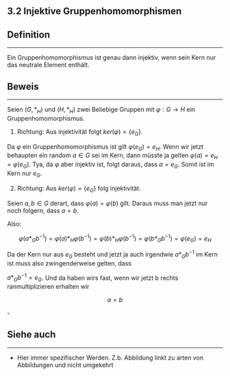 ## 3.2 Injektive Gruppenhomomorphismen

## Definition

***

Ein Gruppenhomomorphismus ist genau dann injektiv, wenn sein Kern nur das neutrale Element enthält.

## Beweis

***

Seien $(G,*_H)$ und $(H,*_H)$ zwei Beliebige Gruppen mit $\varphi: G \rightarrow H$ ein Gruppenhomomorphismus. 

1. Richtung: Aus injektivität folgt $ker(\varphi)= \{e_G\}$.

Da $\varphi$ ein Gruppenhomomorphismus ist gilt $\varphi(e_G)=e_H$. Wenn wir jetzt behaupten ein random $a\in G$ sei im Kern, dann müsste ja gelten $\varphi(a)=e_H=\varphi(e_G)$. Tya, da $\varphi$ aber injektiv ist, folgt daraus, dass $a=e_G$. Somit ist im Kern nur $e_G$.

2. Richtung: Aus $ker(\varphi)= \{e_G\}$ folg injektivität.

Seien $a,b \in G$ derart, dass $\varphi(a)=\varphi(b)$ gilt. Daraus muss man jetzt nur noch folgern, dass $a=b$.

Also:

$$\varphi(a*_Gb^{-1}) = \varphi(a)*_H\varphi(b^{-1})=\varphi(b)*_H\varphi(b^{-1})=\varphi(b*_Gb^{-1}) = \varphi(e_G) = e_H$$

Da der Kern nur aus $e_G$ besteht und jetzt ja auch irgendwie $a*_Gb^{-1}$ im Kern ist muss also zwingenderweise gelten, dass

$a*_Gb^{-1}=e_G$. Und da haben wirs fast, wenn wir jetzt b rechts ranmultiplizieren erhalten wir

$$a = b$$

$\square$

## Siehe auch

***

* Hier immer spezifischer Werden. Z.b. Abbildung linkt zu arten von Abbildungen und nicht umgekehrt

<!--ID: 1709141180850-->

